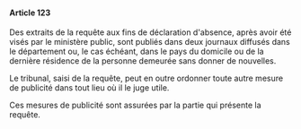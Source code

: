 #### Article 123

Des extraits de la requête aux fins de déclaration d'absence, après avoir été visés par le ministère public, sont publiés dans deux journaux diffusés dans le département ou, le cas échéant, dans le pays du domicile ou de la dernière résidence de la personne demeurée sans donner de nouvelles.

Le tribunal, saisi de la requête, peut en outre ordonner toute autre mesure de publicité dans tout lieu où il le juge utile.

Ces mesures de publicité sont assurées par la partie qui présente la requête.


